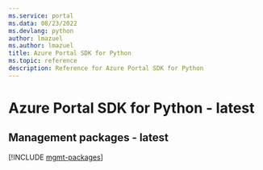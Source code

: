 ```yaml
---
ms.service: portal
ms.data: 08/23/2022
ms.devlang: python
author: lmazuel
ms.author: lmazuel
title: Azure Portal SDK for Python
ms.topic: reference
description: Reference for Azure Portal SDK for Python
---
```

# Azure Portal SDK for Python - latest

## Management packages - latest
[!INCLUDE [mgmt-packages](portal-mgmt-index.md)]